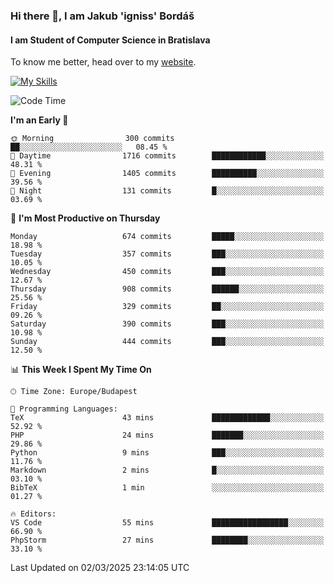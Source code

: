 ### Hi there 👋, I am Jakub 'igniss' Bordáš

#### I am Student of Computer Science in Bratislava
To know me better, head over to my [website](https://bordas.sk).

[![My Skills](https://skillicons.dev/icons?i=js,typescript,html,css,figma,svelte,vue,next,postgresql,nest,express,nodejs)](https://bordas.sk)


<!--START_SECTION:waka-->
![Code Time](http://img.shields.io/badge/Code%20Time-1%2C689%20hrs%2018%20mins-blue)

**I'm an Early 🐤** 

```text
🌞 Morning                300 commits         ██░░░░░░░░░░░░░░░░░░░░░░░   08.45 % 
🌆 Daytime                1716 commits        ████████████░░░░░░░░░░░░░   48.31 % 
🌃 Evening                1405 commits        ██████████░░░░░░░░░░░░░░░   39.56 % 
🌙 Night                  131 commits         █░░░░░░░░░░░░░░░░░░░░░░░░   03.69 % 
```
📅 **I'm Most Productive on Thursday** 

```text
Monday                   674 commits         █████░░░░░░░░░░░░░░░░░░░░   18.98 % 
Tuesday                  357 commits         ███░░░░░░░░░░░░░░░░░░░░░░   10.05 % 
Wednesday                450 commits         ███░░░░░░░░░░░░░░░░░░░░░░   12.67 % 
Thursday                 908 commits         ██████░░░░░░░░░░░░░░░░░░░   25.56 % 
Friday                   329 commits         ██░░░░░░░░░░░░░░░░░░░░░░░   09.26 % 
Saturday                 390 commits         ███░░░░░░░░░░░░░░░░░░░░░░   10.98 % 
Sunday                   444 commits         ███░░░░░░░░░░░░░░░░░░░░░░   12.50 % 
```


📊 **This Week I Spent My Time On** 

```text
🕑︎ Time Zone: Europe/Budapest

💬 Programming Languages: 
TeX                      43 mins             █████████████░░░░░░░░░░░░   52.92 % 
PHP                      24 mins             ███████░░░░░░░░░░░░░░░░░░   29.86 % 
Python                   9 mins              ███░░░░░░░░░░░░░░░░░░░░░░   11.76 % 
Markdown                 2 mins              █░░░░░░░░░░░░░░░░░░░░░░░░   03.10 % 
BibTeX                   1 min               ░░░░░░░░░░░░░░░░░░░░░░░░░   01.27 % 

🔥 Editors: 
VS Code                  55 mins             █████████████████░░░░░░░░   66.90 % 
PhpStorm                 27 mins             ████████░░░░░░░░░░░░░░░░░   33.10 % 
```


 Last Updated on 02/03/2025 23:14:05 UTC
<!--END_SECTION:waka-->
